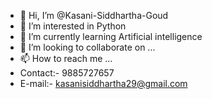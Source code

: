 - 👋 Hi, I’m @Kasani-Siddhartha-Goud
- 👀 I’m interested in Python
- 🌱 I’m currently learning Artificial intelligence 
- 💞️ I’m looking to collaborate on ...
- 📫 How to reach me ...
- Contact:- 9885727657
- E-mail:- kasanisiddhartha29@gmail.com 

<!---
Kasani-Siddhartha-Goud/Kasani-Siddhartha-Goud is a ✨ special ✨ repository because its `README.md` (this file) appears on your GitHub profile.
You can click the Preview link to take a look at your changes.
--->
